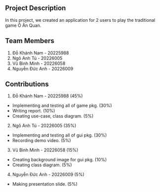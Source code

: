## Project Description
In this project, we created an application for 2 users to play the traditional game Ô Ăn Quan.
## Team Members
1. Đỗ Khánh Nam - 20225988
2. Ngô Anh Tú - 20226005
3. Vũ Bình Minh - 20226058
4. Nguyễn Đức Anh - 20226009
## Contributions
1. Đỗ Khánh Nam - 20225988 (45%)
- Implementing and testing all of game pkg. (30%)
- Writing report. (10%)
- Creating use-case, class diagram. (5%)
2. Ngô Anh Tú - 20226005 (35%)
- Implementing and testing all of gui pkg. (30%)
- Recording demo video. (5%)
3. Vũ Bình Minh - 20226058 (15%)
- Creating background image for gui pkg. (10%)
- Creating class diagram. (5%)
4. Nguyễn Đức Anh - 20226009 (5%)
- Making presentation slide. (5%)






